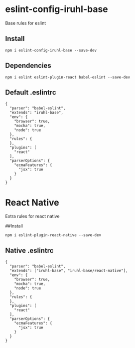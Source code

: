 # eslint-config-iruhl-base
Base rules for eslint

## Install

```
npm i eslint-config-iruhl-base --save-dev

```

## Dependencies
```
npm i eslint eslint-plugin-react babel-eslint --save-dev

```
## Default .eslintrc

```
{
  "parser": "babel-eslint",
  "extends": "iruhl-base",
  "env": {
    "browser": true,
    "mocha": true,
    "node": true
  },
  "rules": {
  },
  "plugins": [
    "react"
  ],
  "parserOptions": {
    "ecmaFeatures": {
      "jsx": true
    }
  }
}
```

# React Native
Extra rules for react native

##Install

```
npm i eslint-plugin-react-native --save-dev

```

## Native .eslintrc

```
{
  "parser": "babel-eslint",
  "extends": ["iruhl-base", "iruhl-base/react-native"],
  "env": {
    "browser": true,
    "mocha": true,
    "node": true
  },
  "rules": {
  },
  "plugins": [
    "react"
  ],
  "parserOptions": {
    "ecmaFeatures": {
      "jsx": true
    }
  }
}
```
